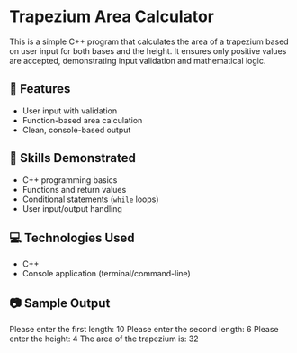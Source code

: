 
# Trapezium Area Calculator
This is a simple C++ program that calculates the area of a trapezium based on user input for both bases and the height. It ensures only positive values are accepted, demonstrating input validation and mathematical logic.

## 🔧 Features
- User input with validation
- Function-based area calculation
- Clean, console-based output

## 🧠 Skills Demonstrated
- C++ programming basics
- Functions and return values
- Conditional statements (`while` loops)
- User input/output handling

## 💻 Technologies Used
- C++
- Console application (terminal/command-line)

## 📷 Sample Output
Please enter the first length: 10
Please enter the second length: 6
Please enter the height: 4
The area of the trapezium is: 32
